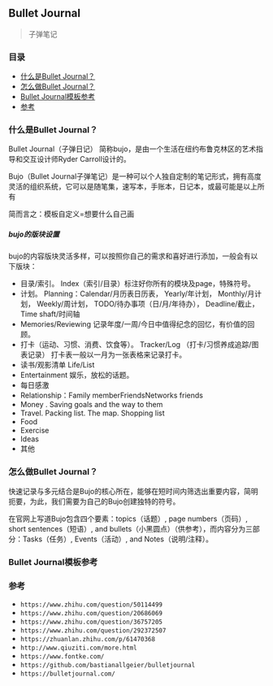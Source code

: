 ## Bullet Journal

> 子弹笔记

### 目录
* [什么是Bullet Journal？](#什么是Bullet-Journal？)
* [怎么做Bullet Journal？](#怎么做Bullet-Journal？)
* [Bullet Journal模板参考](#Bullet-Journal模板参考)
* [参考](#参考)

### 什么是Bullet Journal？
Bullet Journal（子弹日记） 简称bujo，是由一个生活在纽约布鲁克林区的艺术指导和交互设计师Ryder Carroll设计的。

Bujo（Bullet Journal子弹笔记）是一种可以个人独自定制的笔记形式，拥有高度灵活的组织系统，它可以是随笔集，速写本，手账本，日记本，或最可能是以上所有

简而言之：模板自定义=想要什么自己画

##### bujo的版块设置
bujo的内容版块灵活多样，可以按照你自己的需求和喜好进行添加，一般会有以下版块：
* 目录/索引。 Index（索引/目录）标注好你所有的模块及page，特殊符号。
* 计划。 Planning：Calendar/月历表日历表， Yearly/年计划， Monthly/月计划， Weekly/周计划， TODO/待办事项（日/月/年待办）， Deadline/截止， Time shaft/时间轴
* Memories/Reviewing 记录年度/一周/今日中值得纪念的回忆，有价值的回顾。
* 打卡（运动、习惯、消费、饮食等）。  Tracker/Log （打卡/习惯养成追踪/图表记录） 打卡表一般以一月为一张表格来记录打卡。
* 读书/观影清单 Life/List
* Entertainment 娱乐，放松的话题。
* 每日感激
* Relationship：Family memberFriendsNetworks friends
* Money . Saving goals and the way to them
* Travel. Packing list. The map. Shopping list
* Food
* Exercise
* Ideas
* 其他


### 怎么做Bullet Journal？
快速记录与多元结合是Bujo的核心所在，能够在短时间内筛选出重要内容，简明扼要，为此，我们需要为自己的Bujo创建独特的符号。

在官网上写道Bujo包含四个要素：topics（话题）, page numbers（页码）, short sentences（短语）, and bullets（小黑圆点）（供参考），而内容分为三部分：Tasks（任务）, Events（活动）, and Notes（说明/注释）。


### Bullet Journal模板参考

### 参考
* `https://www.zhihu.com/question/50114499`
* `https://www.zhihu.com/question/20686069`
* `https://www.zhihu.com/question/36757205`
* `https://www.zhihu.com/question/292372507`
* `https://zhuanlan.zhihu.com/p/61470368`
* `http://www.qiuziti.com/more.html`
* `https://www.fontke.com/`
* `https://github.com/bastianallgeier/bulletjournal`
* `https://bulletjournal.com/`